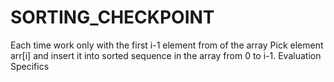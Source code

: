 # SORTING_CHECKPOINT
Each time work only with the first i-1 element from of the array
Pick element arr[i] and insert it into sorted sequence in the array from 0 to i-1.
Evaluation Specifics
